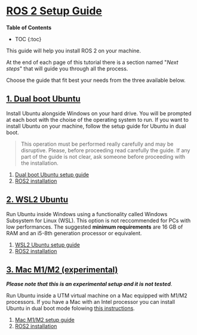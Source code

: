 # [ROS 2 Setup Guide](#ros-2-setup-guide)

__Table of Contents__
* TOC
{:toc}

This guide will help you install ROS 2 on your machine. 

At the end of each page of this tutorial there is a section named "_Next steps_" that will guide you through all the process.

Choose the guide that fit best your needs from the three available below.

## [1. Dual boot Ubuntu](#1-dual-boot-ubuntu)

Install Ubuntu alongside Windows on your hard drive. You will be prompted at each boot with the choise of the operating system to run. If you want to install Ubuntu on your machine, follow the setup guide for Ubuntu in dual boot.

> This operation must be performed really carefully and may be disruptive. Please, before proceeding read carefully the guide. If any part of the guide is not clear, ask someone before proceeding with the installation.

1. [Dual boot Ubuntu setup guide](./dual_boot/dual_boot_guide.md)
1. [ROS2 installation](./dual_boot/ros2_installation.md)

## [2. WSL2 Ubuntu](#2-wsl2-ubuntu)

Run Ubuntu inside Windows using a functionality called Windows Subsystem for Linux (WSL). This option is not reccommended for PCs with low performances. The suggested __minimum requirements__ are 16 GB of RAM and an i5-8th generation processor or equivalent.

1. [WSL2 Ubuntu setup guide](./wsl2/wsl2_setup_guide.md)
1. [ROS2 installation](./wsl2/ros2_installation.md)

## [3. Mac M1/M2 (experimental)](#3-mac-m1m2-experimental)

***Please note that this is an experimental setup and it is not tested***.

Run Ubuntu inside a UTM virtual machine on a Mac equipped with M1/M2 processors. If you have a Mac with an Intel processor you can install Ubuntu in dual boot mode folowing [this instructions](https://www.youtube.com/watch?v=KIgxEEzT9ek&ab_channel=KskRoyal).

1. [Mac M1/M2 setup guide](./mac_m1/setup_guide.md)
1. [ROS2 installation](./mac_m1/ros2_installation.md)
